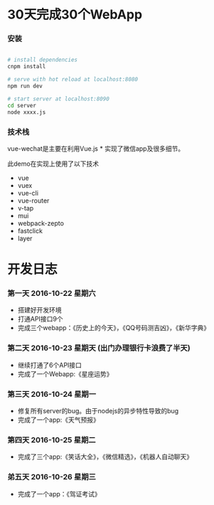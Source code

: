 # 30天完成30个WebApp


### 安装

``` bash

# install dependencies
cnpm install

# serve with hot reload at localhost:8080
npm run dev

# start server at localhost:8090
cd server
node xxxx.js

```

### 技术栈
  vue-wechat是主要在利用Vue.js * 实现了微信app及很多细节。
  
  此demo在实现上使用了以下技术
  - vue
  - vuex
  - vue-cli
  - vue-router
  - v-tap
  - mui
  - webpack-zepto
  - fastclick
  - layer


# 开发日志

### 第一天 2016-10-22 星期六

  - 搭建好开发环境
  - 打通API接口9个
  - 完成三个webapp：《历史上的今天》，《QQ号码测吉凶》，《新华字典》

### 第二天 2016-10-23 星期天 (出门办理银行卡浪费了半天)
  - 继续打通了6个API接口
  - 完成了一个Webapp:《星座运势》

### 第三天 2016-10-24 星期一 
  - 修复所有server的bug。由于nodejs的异步特性导致的bug
  - 完成了一个app:《天气预报》

### 第四天 2016-10-25 星期二
  - 完成了三个app:《笑话大全》，《微信精选》，《机器人自动聊天》

### 弟五天 2016-10-26 星期三
  - 完成了一个app：《驾证考试》